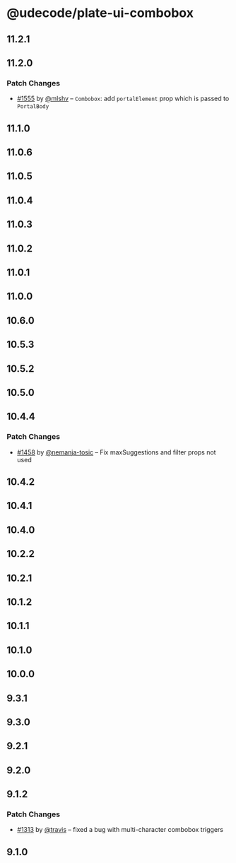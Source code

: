 # @udecode/plate-ui-combobox

## 11.2.1

## 11.2.0

### Patch Changes

- [#1555](https://github.com/udecode/plate/pull/1555) by [@mlshv](https://github.com/mlshv) – `Combobox`: add `portalElement` prop which is passed to `PortalBody`

## 11.1.0

## 11.0.6

## 11.0.5

## 11.0.4

## 11.0.3

## 11.0.2

## 11.0.1

## 11.0.0

## 10.6.0

## 10.5.3

## 10.5.2

## 10.5.0

## 10.4.4

### Patch Changes

- [#1458](https://github.com/udecode/plate/pull/1458) by [@nemanja-tosic](https://github.com/nemanja-tosic) – Fix maxSuggestions and filter props not used

## 10.4.2

## 10.4.1

## 10.4.0

## 10.2.2

## 10.2.1

## 10.1.2

## 10.1.1

## 10.1.0

## 10.0.0

## 9.3.1

## 9.3.0

## 9.2.1

## 9.2.0

## 9.1.2

### Patch Changes

- [#1313](https://github.com/udecode/plate/pull/1313) by [@travis](https://github.com/travis) – fixed a bug with multi-character combobox triggers

## 9.1.0
